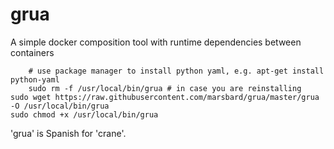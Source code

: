 # grua
A simple docker composition tool with runtime dependencies between containers

		# use package manager to install python yaml, e.g. apt-get install python-yaml
		sudo rm -f /usr/local/bin/grua # in case you are reinstalling
    sudo wget https://raw.githubusercontent.com/marsbard/grua/master/grua -O /usr/local/bin/grua
    sudo chmod +x /usr/local/bin/grua


'grua' is Spanish for 'crane'.
